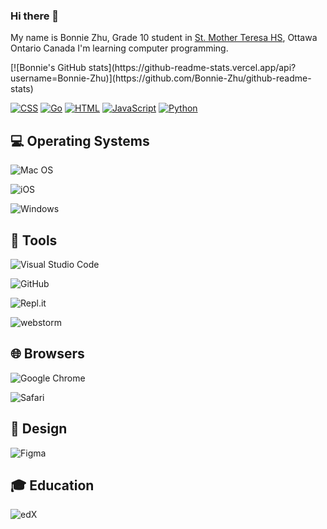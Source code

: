 ### Hi there 👋

<p> My name is Bonnie Zhu, Grade 10 student in <a href="http://mths.ca">St. Mother Teresa HS</a>, Ottawa Ontario Canada
I'm learning computer programming.
 <P>
[![Bonnie's GitHub stats](https://github-readme-stats.vercel.app/api?username=Bonnie-Zhu)](https://github.com/Bonnie-Zhu/github-readme-stats)
<p>
  <a href="https://github.com/search?q=user%3ABonnie-Zhu+language%3Acss"><img alt="CSS" src="https://img.shields.io/badge/CSS-1572B6.svg?logo=css3&logoColor=white"></a>
  <a href="https://github.com/search?q=user%3ABonnie-Zhu+language%3Ago"><img alt="Go" src="https://img.shields.io/badge/go-%2300ADD8?logo=go&logoColor=white"></a>
  <a href="https://github.com/search?q=user%3ABonnie-Zhu+language%3Ahtml"><img alt="HTML" src="https://img.shields.io/badge/HTML-E34F26.svg?logo=html5&logoColor=white"></a>
  <a href="https://github.com/search?q=user%3ABonnie-Zhu+language%3Ajavascript"><img alt="JavaScript" src="https://img.shields.io/badge/JavaScript-F7DF1E.svg?logo=javascript&logoColor=black"></a>
  <a href="https://github.com/search?q=user%3ABonnie-Zhu+language%3Apython"><img alt="Python" src="https://img.shields.io/badge/Python-14354C.svg?logo=python&logoColor=white"></a>
  <p>

  <h2>💻 Operating Systems</h2>
<p>
  <img src="https://img.shields.io/badge/mac%20os-000000?logo=macos&logoColor=white" alt="Mac OS">
  
  ![iOS](https://img.shields.io/badge/iOS-000000?style=for-the-badge&logo=ios&logoColor=white)

  ![Windows](https://img.shields.io/badge/Windows-0078D6?style=for-the-badge&logo=windows&logoColor=white)
  
  ## 🔧 Tools

  ![Visual Studio Code](https://img.shields.io/badge/Visual%20Studio%20Code-0078d7.svg?style=for-the-badge&logo=visual-studio-code&logoColor=white)

  ![GitHub](https://img.shields.io/badge/github-%23121011.svg?style=for-the-badge&logo=github&logoColor=white)

  ![Repl.it](https://img.shields.io/badge/Repl.it-%230D101E.svg?style=for-the-badge&logo=replit&logoColor=white)

  ![webstorm](https://img.shields.io/badge/github-%23121011.svg?style=for-the-badge&logo=github&logoColor=white)

  ## 🌐 Browsers

  ![Google Chrome](https://img.shields.io/badge/Google%20Chrome-4285F4?style=for-the-badge&logo=GoogleChrome&logoColor=white)

  ![Safari](https://img.shields.io/badge/Safari-000000?style=for-the-badge&logo=Safari&logoColor=white)

 ## 🎨 Design

 ![Figma](https://img.shields.io/badge/figma-%23F24E1E.svg?style=for-the-badge&logo=figma&logoColor=white)
  
## 🎓 Education

![edX](https://img.shields.io/badge/edX-%2302262B.svg?style=for-the-badge&logo=edX&logoColor=white)
